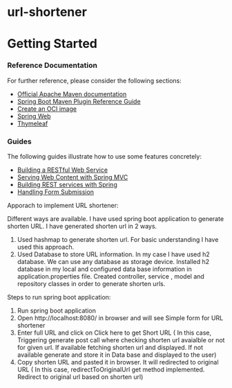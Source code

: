 # url-shortener
# Getting Started

### Reference Documentation
For further reference, please consider the following sections:

* [Official Apache Maven documentation](https://maven.apache.org/guides/index.html)
* [Spring Boot Maven Plugin Reference Guide](https://docs.spring.io/spring-boot/docs/2.7.0/maven-plugin/reference/html/)
* [Create an OCI image](https://docs.spring.io/spring-boot/docs/2.7.0/maven-plugin/reference/html/#build-image)
* [Spring Web](https://docs.spring.io/spring-boot/docs/2.7.0/reference/htmlsingle/#web)
* [Thymeleaf](https://docs.spring.io/spring-boot/docs/2.7.0/reference/htmlsingle/#web.servlet.spring-mvc.template-engines)

### Guides
The following guides illustrate how to use some features concretely:

* [Building a RESTful Web Service](https://spring.io/guides/gs/rest-service/)
* [Serving Web Content with Spring MVC](https://spring.io/guides/gs/serving-web-content/)
* [Building REST services with Spring](https://spring.io/guides/tutorials/bookmarks/)
* [Handling Form Submission](https://spring.io/guides/gs/handling-form-submission/)


Apporach to implement URL shortener:

Different ways are available. I have used spring boot application to generate shorten URL. I have generated shorten url in 2 ways.
1. Used hashmap to generate shorten url. For basic understanding I have used this approach.
2. Used Database to store URL information. In my case I have used h2 database. We can use any database as storage device. Installed h2 database in my local and configured data base information in application.properties file. Created controller, service , model and repository classes in order to generate shorten urls.


Steps to run spring boot application:

1. Run spring boot application
2. Open http://localhost:8080/ in browser and will see Simple form for URL shortener
3. Enter full URL and click on Click here to get Short URL ( In this case, Triggering generate post call where checking shorten url avaialble or not for given url. If available fetching shorten url and displayed. If not available generate and store it in Data base and displayed to the user)
4. Copy shorten URL and pasted it in browser. It will redirected to original URL ( In this case, redirectToOriginalUrl get method implemented. Redirect to original url based on shorten url)
